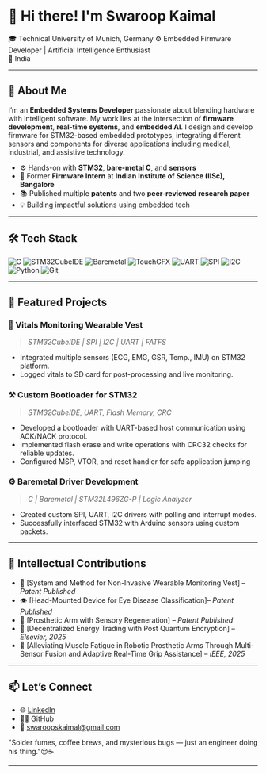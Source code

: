 # 👋 Hi there! I'm Swaroop Kaimal

🎓 Technical University of Munich, Germany 
⚙️ Embedded Firmware Developer | Artificial Intelligence Enthusiast  
📍 India

---

## 🔧 About Me

I’m an **Embedded Systems Developer** passionate about blending hardware with intelligent software. My work lies at the intersection of **firmware development**, **real-time systems**, and **embedded AI**. I design and develop firmware for STM32-based embedded prototypes, integrating different sensors and components for diverse applications including medical, industrial, and assistive technology.

- ⚙️ Hands-on with **STM32**, **bare-metal C**, and **sensors**
- 🔬 Former **Firmware Intern** at **Indian Institute of Science (IISc), Bangalore**
- 📚 Published multiple **patents** and two **peer-reviewed research paper**
- 💡 Building impactful solutions using embedded tech

---

## 🛠️ Tech Stack

![C](https://img.shields.io/badge/C-00599C?style=flat&logo=c&logoColor=white)
![STM32CubeIDE](https://img.shields.io/badge/STM32CubeIDE-03234B?style=flat&logo=stmicroelectronics&logoColor=white)
![Baremetal](https://img.shields.io/badge/Baremetal-CD5C5C?style=flat&logo=c&logoColor=white)
![TouchGFX](https://img.shields.io/badge/TouchGFX-00599C?style=flat&logoColor=white)
![UART](https://img.shields.io/badge/UART-007ACC?style=flat&logo=serialdotio&logoColor=white)
![SPI](https://img.shields.io/badge/SPI-228B22?style=flat)
![I2C](https://img.shields.io/badge/I2C-FFD700?style=flat&logoColor=black)
![Python](https://img.shields.io/badge/Python-3776AB?style=flat&logo=python&logoColor=white)
![Git](https://img.shields.io/badge/Git-F05032?style=flat&logo=git&logoColor=white)

---

## 🚀 Featured Projects

### 👕 Vitals Monitoring Wearable Vest
> *STM32CubeIDE | SPI | I2C | UART | FATFS*
- Integrated multiple sensors (ECG, EMG, GSR, Temp., IMU) on STM32 platform.
- Logged vitals to SD card for post-processing and live monitoring.

### ⚒️ Custom Bootloader for STM32
> *STM32CubeIDE, UART, Flash Memory, CRC*
- Developed a bootloader with UART-based host communication using ACK/NACK protocol.
- Implemented flash erase and write operations with CRC32 checks for reliable updates.
- Configured MSP, VTOR, and reset handler for safe application jumping

### ⚙️ Baremetal Driver Development
> *C | Baremetal | STM32L496ZG-P | Logic Analyzer*
- Created custom SPI, UART, I2C drivers with polling and interrupt modes.
- Successfully interfaced STM32 with Arduino sensors using custom packets.

---

## 📜 Intellectual Contributions

- 🔬 [System and Method for Non-Invasive Wearable Monitoring Vest] – *Patent Published*
- 👁️ [Head-Mounted Device for Eye Disease Classification]– *Patent Published*
- 🦿 [Prosthetic Arm with Sensory Regeneration] – *Patent Published*
- 📖 [Decentralized Energy Trading with Post Quantum Encryption] – *Elsevier, 2025*
- 📖 [Alleviating Muscle Fatigue in Robotic Prosthetic Arms Through Multi-Sensor Fusion and Adaptive Real-Time Grip Assistance] – *IEEE, 2025*

---

## 📫 Let’s Connect

- 🌐 [LinkedIn](https://www.linkedin.com/in/swaroopskaimal)
- 🧑‍💻 [GitHub](https://github.com/SwaroopKaimal)
- 📧 swaroopskaimal@gmail.com

"Solder fumes, coffee brews, and mysterious bugs — just an engineer doing his thing."😌☕

---
